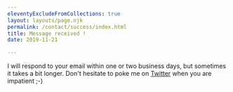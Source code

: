 ```yaml
---
eleventyExcludeFromCollections: true
layout: layouts/page.njk
permalink: /contact/success/index.html
title: Message received !
date: 2019-11-21

---
```


I will respond to your email within one or two business days, but sometimes it takes a bit longer.
Don't hesitate to poke me on <a href="http://twitter.com/aaronpeters">Twitter</a> when you are impatient ;-)
